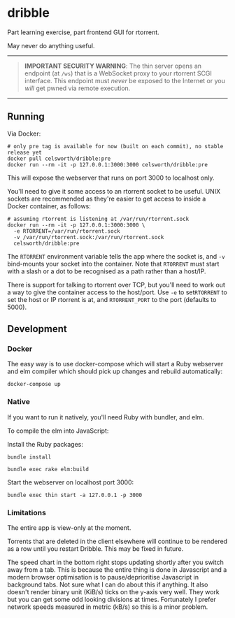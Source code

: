 # dribble

Part learning exercise, part frontend GUI for rtorrent.

May never do anything useful.

---
> **IMPORTANT SECURITY WARNING**: The thin server opens an endpoint (at `/ws`) that is a WebSocket proxy to your rtorrent SCGI interface. This endpoint must *never* be exposed to the Internet or you *will* get pwned via remote execution.
---

## Running

Via Docker:

```
# only pre tag is available for now (built on each commit), no stable release yet
docker pull celsworth/dribble:pre
docker run --rm -it -p 127.0.0.1:3000:3000 celsworth/dribble:pre
```

This will expose the webserver that runs on port 3000 to localhost only.

You'll need to give it some access to an rtorrent socket to be useful. UNIX sockets are recommended as they're easier to get access to inside a Docker container, as follows:

```
# assuming rtorrent is listening at /var/run/rtorrent.sock
docker run --rm -it -p 127.0.0.1:3000:3000 \
  -e RTORRENT=/var/run/rtorrent.sock
  -v /var/run/rtorrent.sock:/var/run/rtorrent.sock
  celsworth/dribble:pre
```

The `RTORRENT` environment variable tells the app where the socket is, and `-v` bind-mounts your socket into the container. Note that `RTORRENT` must start with a slash or a dot to be recognised as a path rather than a host/IP.

There is support for talking to rtorrent over TCP, but you'll need to work out a way to give the container access to the host/port. Use `-e` to set`RTORRENT` to set the host or IP rtorrent is at, and `RTORRENT_PORT` to the port (defaults to 5000).

## Development

### Docker

The easy way is to use docker-compose which will start a Ruby webserver and elm compiler which should pick up changes and rebuild automatically:

```
docker-compose up
```

### Native

If you want to run it natively, you'll need Ruby with bundler, and elm.

To compile the elm into JavaScript:

Install the Ruby packages:

```
bundle install
```

```
bundle exec rake elm:build
```

Start the webserver on localhost port 3000:

```
bundle exec thin start -a 127.0.0.1 -p 3000
```


### Limitations

The entire app is view-only at the moment.

Torrents that are deleted in the client elsewhere will continue to be rendered as a row until you restart Dribble. This may be fixed in future.

The speed chart in the bottom right stops updating shortly after you switch away from a tab. This is because the entire thing is done in Javascript and a modern browser optimisation is to pause/deprioritise Javascript in background tabs. Not sure what I can do about this if anything.  It also doesn't render binary unit (KiB/s) ticks on the y-axis very well. They work but you can get some odd looking divisions at times. Fortunately I prefer network speeds measured in metric (kB/s) so this is a minor problem.
